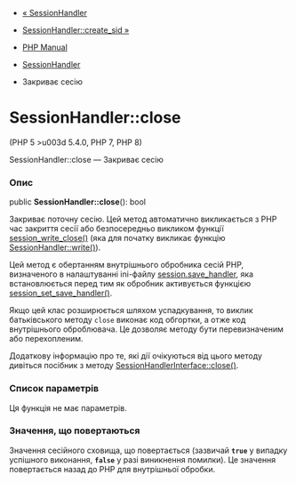 - [« SessionHandler](class.sessionhandler.md)
- [SessionHandler::create_sid »](sessionhandler.create-sid.md)

- [PHP Manual](index.md)
- [SessionHandler](class.sessionhandler.md)
- Закриває сесію

# SessionHandler::close

(PHP 5 \>u003d 5.4.0, PHP 7, PHP 8)

SessionHandler::close — Закриває сесію

### Опис

public **SessionHandler::close**(): bool

Закриває поточну сесію. Цей метод автоматично викликається з PHP
час закриття сесії або безпосередньо викликом функції
[session_write_close()](function.session-write-close.md) (яка для
початку викликає функцію
[SessionHandler::write()](sessionhandler.write.md)).

Цей метод є обертанням внутрішнього обробника сесій PHP,
визначеного в налаштуванні ini-файлу
[session.save_handler](session.configuration.md#ini.session.save-handler),
яка встановлюється перед тим як обробник активується функцією
[session_set_save_handler()](function.session-set-save-handler.md).

Якщо цей клас розширюється шляхом успадкування, то виклик батьківського
методу `close` виконає код обгортки, а отже код внутрішнього
оброблювача. Це дозволяє методу бути перевизначеним або
перехопленим.

Додаткову інформацію про те, які дії очікуються від цього
методу дивіться посібник з методу
[SessionHandlerInterface::close()](sessionhandlerinterface.close.md).

### Список параметрів

Ця функція не має параметрів.

### Значення, що повертаються

Значення сесійного сховища, що повертається (зазвичай **`true`** у випадку
успішного виконання, **`false`** у разі виникнення помилки). Це
значення повертається назад до PHP для внутрішньої обробки.
